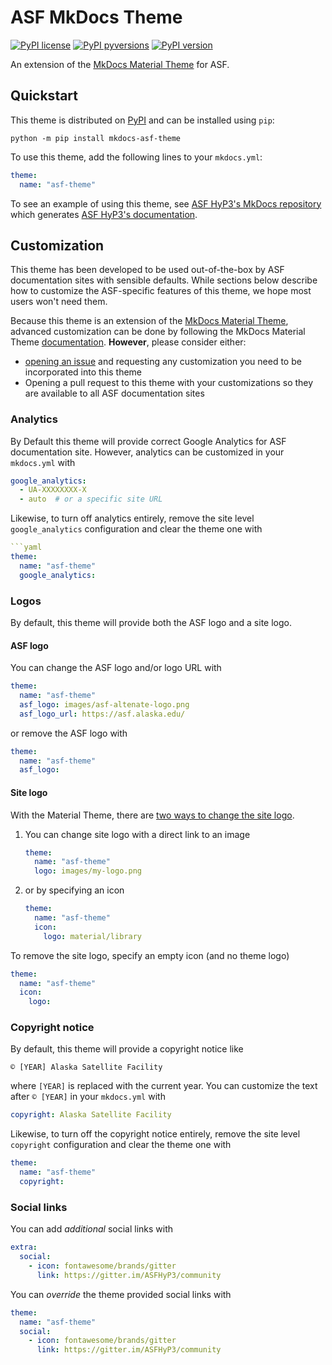 # ASF MkDocs Theme

[![PyPI license](https://img.shields.io/pypi/l/mkdocs-asf-theme.svg)](https://pypi.python.org/pypi/mkdocs-asf-theme/)
[![PyPI pyversions](https://img.shields.io/pypi/pyversions/mkdocs-asf-theme.svg)](https://pypi.python.org/pypi/mkdocs-asf-theme/)
[![PyPI version](https://img.shields.io/pypi/v/mkdocs-asf-theme.svg)](https://pypi.python.org/pypi/mkdocs-asf-theme/)

An extension of the [MkDocs Material Theme](https://squidfunk.github.io/mkdocs-material/)
for ASF.


## Quickstart

This theme is distributed on [PyPI](https://pypi.org/project/mkdocs-asf-theme/) and can be installed using `pip`:
```
python -m pip install mkdocs-asf-theme
```

To use this theme, add the following lines to your `mkdocs.yml`:
```yaml
theme:
  name: "asf-theme"
```

To see an example of using this theme, see [ASF HyP3's MkDocs repository](https://github.com/ASFHyP3/ASFHyP3)
which generates [ASF HyP3's documentation](https://hyp3-docs.asf.alaska.edu/).

## Customization

This theme has been developed to be used out-of-the-box by ASF documentation sites
with sensible defaults. While sections below describe how to customize the
ASF-specific features of this theme, we hope most users won't need them.

Because this theme is an extension of the [MkDocs Material Theme](https://squidfunk.github.io/mkdocs-material/),
advanced customization can be done by following the MkDocs Material Theme
[documentation](https://squidfunk.github.io/mkdocs-material/). **However**, please
consider either:
* [opening an issue](https://github.com/ASFHyP3/asf-mkdocs-theme/issues)
  and requesting any customization you need to be incorporated into this theme
* Opening a pull request to this theme with your customizations so they are available
  to all ASF documentation sites

### Analytics

By Default this theme will provide correct Google Analytics for ASF documentation site.
However, analytics can be customized in your `mkdocs.yml` with
```yaml
google_analytics:
  - UA-XXXXXXXX-X
  - auto  # or a specific site URL
```

Likewise, to turn off analytics entirely, remove the site level `google_analytics`
configuration and clear the theme one with
```yaml
```yaml
theme:
  name: "asf-theme"
  google_analytics:
```

### Logos

By default, this theme will provide both the ASF logo and a site logo.

#### ASF logo

You can change the ASF logo and/or logo URL with
```yaml
theme:
  name: "asf-theme"
  asf_logo: images/asf-altenate-logo.png
  asf_logo_url: https://asf.alaska.edu/
```

or remove the ASF logo with
```yaml
theme:
  name: "asf-theme"
  asf_logo:
```

#### Site logo
With the Material Theme, there are
[two ways to change the site logo](https://squidfunk.github.io/mkdocs-material/setup/changing-the-logo-and-icons/#logo).

1. You can change site logo with a direct link to an image
   ```yaml
   theme:
     name: "asf-theme"
     logo: images/my-logo.png
   ```

2. or by specifying an icon
   ```yaml
   theme:
     name: "asf-theme"
     icon:
       logo: material/library
   ```


To remove the site logo, specify an empty icon (and no theme logo)
```yaml
theme:
  name: "asf-theme"
  icon:
    logo:
```

### Copyright notice

By default, this theme will provide a copyright notice like
```
© [YEAR] Alaska Satellite Facility
```
where `[YEAR]` is replaced with the current year. You can customize the text after
`© [YEAR]` in your `mkdocs.yml` with
```yaml
copyright: Alaska Satellite Facility
```

Likewise, to turn off the copyright notice entirely, remove the site level `copyright`
configuration and clear the theme one with
```yaml
theme:
  name: "asf-theme"
  copyright:
```

### Social links

You can add *additional* social links with
```yaml
extra:
  social:
    - icon: fontawesome/brands/gitter
      link: https://gitter.im/ASFHyP3/community
```
 
You can *override* the theme provided social links with
```yaml
theme:
  name: "asf-theme"
  social:
    - icon: fontawesome/brands/gitter
      link: https://gitter.im/ASFHyP3/community
```
